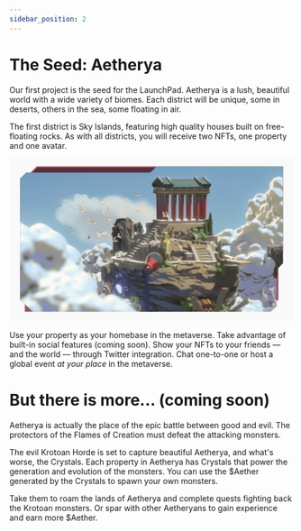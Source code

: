 ```yaml
---
sidebar_position: 2
---
```


# The Seed: Aetherya

Our first project is the seed for the LaunchPad. Aetherya is a lush, beautiful world with a wide variety of biomes. Each district will be unique, some in deserts, others in the sea, some floating in air.

The first district is Sky Islands, featuring high quality houses built on free-floating rocks. As with all districts, you will receive two NFTs, one property and one avatar.

![Sky Islands](./SkyIslands.png)

Use your property as your homebase in the metaverse. Take advantage of built-in social features (coming soon). Show your NFTs to your friends — and the world — through Twitter integration. Chat one-to-one or host a global event _at your place_ in the metaverse.

# But there is more... (coming soon)

Aetherya is actually the place of the epic battle between good and evil. The protectors of the Flames of Creation must defeat the attacking monsters.

The evil Krotoan Horde is set to capture beautiful Aetherya, and what's worse, the Crystals. Each property in Aetherya has Crystals that power the generation and evolution of the monsters. You can use the $Aether generated by the Crystals to spawn your own monsters.

Take them to roam the lands of Aetherya and complete quests fighting back the Krotoan monsters. Or spar with other Aetheryans to gain experience and earn more $Aether.
